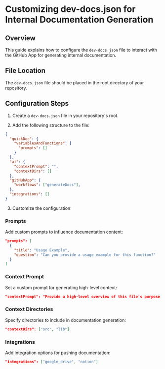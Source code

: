 # Customizing dev-docs.json for Internal Documentation Generation

## Overview

This guide explains how to configure the `dev-docs.json` file to interact with the GitHub App for generating internal documentation.

## File Location

The `dev-docs.json` file should be placed in the root directory of your repository.

## Configuration Steps

1. Create a `dev-docs.json` file in your repository's root.

2. Add the following structure to the file:

```json
{
  "quickDoc": {
    "variablesAndFunctions": {
      "prompts": []
    }
  },
  "ai": {
    "contextPrompt": "",
    "contextDirs": []
  },
  "gitHubApp": {
    "workflows": ["generateDocs"],
  },
  "integrations": []
}
```

3. Customize the configuration:

### Prompts

Add custom prompts to influence documentation content:

```json
"prompts": [
  {
    "title": "Usage Example",
    "question": "Can you provide a usage example for this function?"
  }
]
```

### Context Prompt

Set a custom prompt for generating high-level context:

```json
"contextPrompt": "Provide a high-level overview of this file's purpose and its role in the project."
```

### Context Directories

Specify directories to include in documentation generation:

```json
"contextDirs": ["src", "lib"]
```

### Integrations

Add integration options for pushing documentation:

```json
"integrations": ["google_drive", "notion"]
```



  
